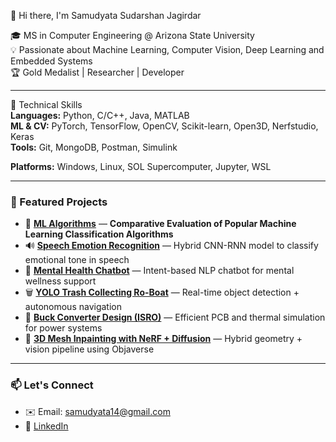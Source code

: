👋 Hi there, I'm Samudyata Sudarshan Jagirdar

🎓 MS in Computer Engineering @ Arizona State University  
💡 Passionate about Machine Learning, Computer Vision, Deep Learning and Embedded Systems  
🏆 Gold Medalist | Researcher | Developer  

---

🔧 Technical Skills  
**Languages:** Python, C/C++, Java, MATLAB  
**ML & CV:** PyTorch, TensorFlow, OpenCV, Scikit-learn, Open3D, Nerfstudio, Keras  
**Tools:** Git, MongoDB, Postman, Simulink

**Platforms:** Windows, Linux, SOL Supercomputer, Jupyter, WSL  

---

### 📁 Featured Projects 
- 🤖 **[ML Algorithms](https://github.com/Samudyata/samudyata_projects/tree/main/Ml-algorithms)** — **Comparative Evaluation of Popular Machine Learning Classification Algorithms**
- 🔊 **[Speech Emotion Recognition](https://github.com/Samudyata/samudyata_projects/tree/main/Speech%20Emotion%20Recognition%20using%20CNN-RNN%20Hybrid%20Model)** — Hybrid CNN-RNN model to classify emotional tone in speech 
- 🧠 **[Mental Health Chatbot](https://github.com/Samudyata/samudyata_projects/tree/main/Mental%20Health%20Chatbot)** — Intent-based NLP chatbot for mental wellness support
- 🗑️ **[YOLO Trash Collecting Ro-Boat](https://github.com/Samudyata/samudyata_projects/tree/main/Trash-Collection-Ro-Boat)** — Real-time object detection + autonomous navigation  
- 🔧 **[Buck Converter Design (ISRO)](https://github.com/Samudyata/samudyata_projects/tree/main/Buck%20Converter%20using%20LT8631)** — Efficient PCB and thermal simulation for power systems  
- 🧵 **[3D Mesh Inpainting with NeRF + Diffusion](https://github.com/samudyata14/nerf-mesh-inpainting)** — Hybrid geometry + vision pipeline using Objaverse  
 

---

### 📫 Let's Connect
- ✉️ Email: samudyata14@gmail.com  
- 🔗 [LinkedIn](https://www.linkedin.com/in/samudyata-sj/)  
